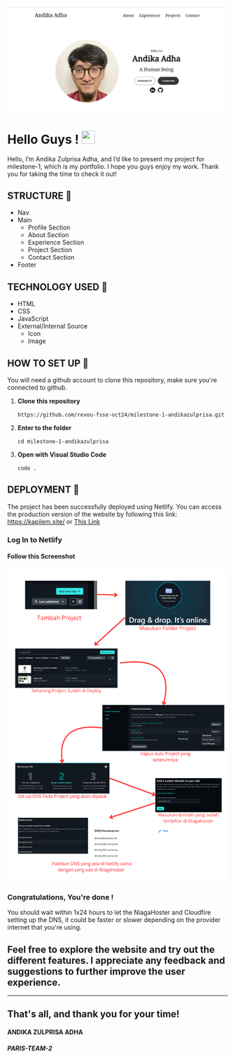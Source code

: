![gambar1](/assets/readme1.png)

<h1>Hello Guys ! <img src="https://raw.githubusercontent.com/muhammad-avicena/profile/master/wave.gif" width="30px" height="30px"/></h1>

Hello, I’m Andika Zulprisa Adha, and I’d like to present my project for milestone-1, which is my portfolio. I hope you guys enjoy my work. Thank you for taking the time to check it out!

## STRUCTURE 📰
- Nav
- Main
    - Profile Section
    - About Section
    - Experience Section
    - Project Section
    - Contact Section
- Footer    

## TECHNOLOGY USED 📰
- HTML
- CSS
- JavaScript
- External/Internal Source
  - Icon
  - Image

## HOW TO SET UP 📰
You will need a github account to clone this repository, make sure you're connected to github.

1. **Clone this repository**
    ```
    https://github.com/revou-fsse-oct24/milestone-1-andikazulprisa.git
    ```
2. **Enter to the folder**

   ```
   cd milestone-1-andikazulprisa
   ```

3. **Open with Visual Studio Code**

   ```
   code .
   ```
## DEPLOYMENT 🚀 
  The project has been successfully deployed using Netlify. You can access the production version of the website by following this link:
  https://kapilem.site/ or [This Link](https://kapilem.site/)

### Log In to Netlify 
#### Follow this Screenshot

 ![deploy](/assets/readme%20deploy.png) 

### Congratulations, You're done !

You should wait within 1x24 hours to let the NiagaHoster and Cloudfire setting up the DNS, it could be faster or slower depending on the provider internet that you're using.

Feel free to explore the website and try out the different features. I appreciate any feedback and suggestions to further improve the user experience.
---
___
## That's all, and thank you for your time!
#### ANDIKA ZULPRISA ADHA
##### PARIS-TEAM-2

